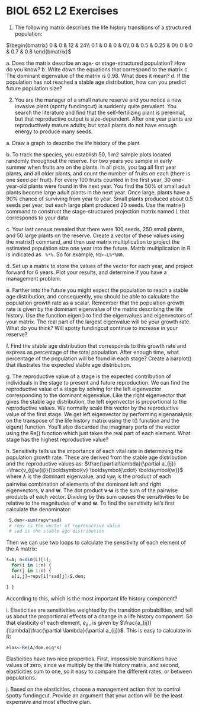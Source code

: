 # BIOL 652 L2 Exercises

1. The following matrix describes the life history transitions of a structured population:

$\begin{bmatrix} 0 & 0 & 12 & 24\\ 0.1 & 0 & 0 & 0\\ 0 & 0.5 & 0.25 & 0\\ 0 & 0 & 0.7 & 0.8 \end{bmatrix}$

a. Does the matrix describe an age- or stage-structured population? How do you know?
b. Write down the equations that correspond to the matrix
c. The dominant eigenvalue of the matrix is 0.98. What does it mean?
d. If the population has not reached a stable age distribution, how can you predict future population size?

2. You are the manager of a small nature reserve and you notice a new invasive plant (spotty fundingcut) is suddenly quite prevalent. You search the literature and find that the self-fertilizing plant is perennial, but that reproductive output is size-dependent. After one year plants are reproductively mature adults; but small plants do not have enough energy to produce many seeds. 

a. Draw a graph to describe the life history of the plant

b. To track the species, you establish 50, 1 m2 sample plots located randomly throughout the reserve. For two years you sample in early summer when fruits are on the plants. In all plots, you tag all first year plants, and all older plants, and count the number of fruits on each (there is one seed per fruit). For every 100 fruits counted in the first year, 30 one-year-old plants were found in the next year. You find the 50% of small adult plants become large adult plants in the next year. Once large, plants have a 90% chance of surviving from year to year. Small plants produced about 0.5 seeds per year, but each large plant produced 20 seeds. Use the matrix() command to construct the stage-structured projection matrix named L that corresponds to your data

c. Your last census revealed that there were 100 seeds, 250 small plants, and 50 large plants on the reserve. Create a vector of these values using the matrix() command, and then use matrix multiplication to project the estimated population size one year into the future. Matrix multiplication in R is indicated as ``` %*%```. So for example,  ```N1<-L%*%N0```.

d. Set up a matrix to store the values of the vector for each year, and project forward for 6 years. Plot your results, and determine if you have a management problem.

e. Farther into the future you might expect the population to reach a stable age distribution, and consequently, you should be able to calculate the population growth rate as a scalar. Remember that the population growth rate is given by the dominant eigenvalue of the matrix describing the life history. Use the function eigen() to find the eigenvalues and eigenvectors of your matrix. The real part of the largest eigenvalue will be your growth rate. What do you think? Will spotty fundingcut continue to increase in your reserve?

f. Find the stable age distribution that corresponds to this growth rate and express as percentage of the total population. After enough time, what percentage of the population will be found in each stage? Create a barplot() that illustrates the expected stable age distribution.

g. The reproductive value of a stage is the expected contribution of individuals in the stage to present and future reproduction. We can find the reproductive value of a stage by solving for the left eigenvector corresponding to the dominant eigenvalue. Like the right eigenvector that gives the stable age distribution, the left eigenvector is proportional to the reproductive values. We normally scale this vector by the reproductive value of the first stage. We get left eigenvector by performing eigenanalysis on the transpose of the life history matrix using the t() function and the eigen() function. You'll also discarded the imaginary parts of the vector using the Re() function which just takes the real part of each element. What stage has the highest reproductive value?


h. Sensitivity tells us the importance of each vital rate in determining the population growth rate. These are derived from the stable age distribution and the reproductive values as: $\frac{\partial\lambda}{\partial a_{ij}} =\frac{v_{ij}w{ij}}{\boldsymbol{v} \boldsymbol{\cdot} \boldsymbol{w}}$ where $\lambda$  is the dominant eigenvalue, and $v_i w_j$ is the product of each pairwise combination of elements of the dominant left and right eigenvectors, $\boldsymbol{v}$ and $\boldsymbol{w}$. The dot product $\boldsymbol{v} \boldsymbol{\cdot} \boldsymbol{w}$ is the sum of the pairwise products of each vector. Dividing by this sum causes the sensitivities to be relative to the magnitudes of $\boldsymbol{v}$ and $\boldsymbol{w}$. To find the sensitivity let’s first calculate the denominator:

   ``` R
    S.dem<-sum(repv*sad)
	# repv is the vector of reproductive value
	# sad is the stable age distribution
```
    
Then we can use two loops to calculate the sensitivity of each element of the A matrix:
    
``` R
s=A; n=dim(L)[1];
  for(i in 1:n) {
  for(j in 1:n) {
  s[i,j]=repv[i]*sad[j]/S.dem;

} }
```

According to this, which is the most important life history component?
    
i.  Elasticities are sensitivities weighted by the transition probabilities, and tell us about the proportional effects of a change in a life history component. So that elasticity of each element, $e_{ij}$ , is given by $\frac{a_{ij}}{\lambda}\frac{\partial \lambda}{\partial a_{ij}}$. This is easy to calculate in R: 
 
 ``` R 
elas<-Re(A/dom.eig*s)
```

Elasticities have two nice properties. First, impossible transitions have values of zero, since we multiply by the life history matrix, and second, elasticities sum to one, so it easy to compare the different rates, or between populations.
    
j.  Based on the elasticities, choose a management action that to control spotty fundingcut. Provide an argument that your action will be the least expensive and most effective plan.
